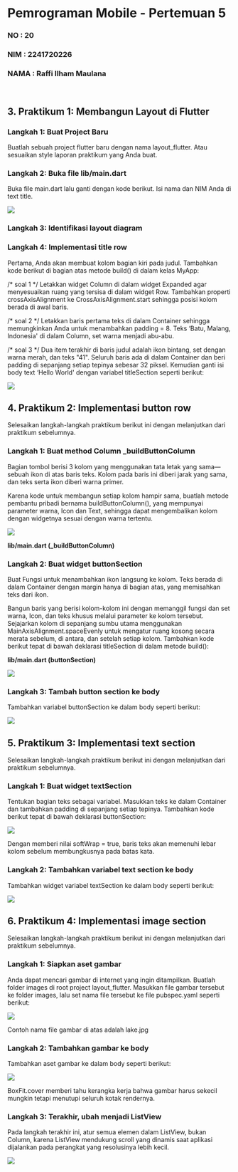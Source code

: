 # **Pemrograman Mobile - Pertemuan 5**
### NO : 20
### NIM : 2241720226
### NAMA : Raffi Ilham Maulana

<br>

## **3. Praktikum 1: Membangun Layout di Flutter**

### **Langkah 1: Buat Project Baru**
Buatlah sebuah project flutter baru dengan nama layout_flutter. Atau sesuaikan style laporan praktikum yang Anda buat.

### **Langkah 2: Buka file lib/main.dart**
Buka file main.dart lalu ganti dengan kode berikut. Isi nama dan NIM Anda di text title.

<img src ='assets/img1.png'>

### **Langkah 3: Identifikasi layout diagram**

### **Langkah 4: Implementasi title row**
Pertama, Anda akan membuat kolom bagian kiri pada judul. Tambahkan kode berikut di bagian atas metode build() di dalam kelas MyApp:

/* soal 1 */ Letakkan widget Column di dalam widget Expanded agar menyesuaikan ruang yang tersisa di dalam widget Row. Tambahkan properti crossAxisAlignment ke CrossAxisAlignment.start sehingga posisi kolom berada di awal baris.

/* soal 2 */ Letakkan baris pertama teks di dalam Container sehingga memungkinkan Anda untuk menambahkan padding = 8. Teks ‘Batu, Malang, Indonesia' di dalam Column, set warna menjadi abu-abu.

/* soal 3 */ Dua item terakhir di baris judul adalah ikon bintang, set dengan warna merah, dan teks "41". Seluruh baris ada di dalam Container dan beri padding di sepanjang setiap tepinya sebesar 32 piksel. Kemudian ganti isi body text ‘Hello World' dengan variabel titleSection seperti berikut:

<img src ='assets/img2.png'>

## **4. Praktikum 2: Implementasi button row**

Selesaikan langkah-langkah praktikum berikut ini dengan melanjutkan dari praktikum sebelumnya.

### **Langkah 1: Buat method Column _buildButtonColumn**
Bagian tombol berisi 3 kolom yang menggunakan tata letak yang sama—sebuah ikon di atas baris teks. Kolom pada baris ini diberi jarak yang sama, dan teks serta ikon diberi warna primer.

Karena kode untuk membangun setiap kolom hampir sama, buatlah metode pembantu pribadi bernama buildButtonColumn(), yang mempunyai parameter warna, Icon dan Text, sehingga dapat mengembalikan kolom dengan widgetnya sesuai dengan warna tertentu.

<img src='assets/img3.png' >

**lib/main.dart (_buildButtonColumn)**

### **Langkah 2: Buat widget buttonSection**
Buat Fungsi untuk menambahkan ikon langsung ke kolom. Teks berada di dalam Container dengan margin hanya di bagian atas, yang memisahkan teks dari ikon.

Bangun baris yang berisi kolom-kolom ini dengan memanggil fungsi dan set warna, Icon, dan teks khusus melalui parameter ke kolom tersebut. Sejajarkan kolom di sepanjang sumbu utama menggunakan MainAxisAlignment.spaceEvenly untuk mengatur ruang kosong secara merata sebelum, di antara, dan setelah setiap kolom. Tambahkan kode berikut tepat di bawah deklarasi titleSection di dalam metode build():

**lib/main.dart (buttonSection)**

<img src='assets/img4.png' >

### **Langkah 3: Tambah button section ke body**
Tambahkan variabel buttonSection ke dalam body seperti berikut:

<img src='assets/img5.png' >

## **5. Praktikum 3: Implementasi text section**
Selesaikan langkah-langkah praktikum berikut ini dengan melanjutkan dari praktikum sebelumnya.

### **Langkah 1: Buat widget textSection**
Tentukan bagian teks sebagai variabel. Masukkan teks ke dalam Container dan tambahkan padding di sepanjang setiap tepinya. Tambahkan kode berikut tepat di bawah deklarasi buttonSection:

<img src='assets/img6.png'>

Dengan memberi nilai softWrap = true, baris teks akan memenuhi lebar kolom sebelum membungkusnya pada batas kata.

### **Langkah 2: Tambahkan variabel text section ke body**
Tambahkan widget variabel textSection ke dalam body seperti berikut:

<img src='assets/img7.png'>

## **6. Praktikum 4: Implementasi image section**
Selesaikan langkah-langkah praktikum berikut ini dengan melanjutkan dari praktikum sebelumnya.

### **Langkah 1: Siapkan aset gambar**
Anda dapat mencari gambar di internet yang ingin ditampilkan. Buatlah folder images di root project layout_flutter. Masukkan file gambar tersebut ke folder images, lalu set nama file tersebut ke file pubspec.yaml seperti berikut:

<img src='assets/img8.png'>

Contoh nama file gambar di atas adalah lake.jpg


### **Langkah 2: Tambahkan gambar ke body**
Tambahkan aset gambar ke dalam body seperti berikut:

<img src='assets/img9.png'>

BoxFit.cover memberi tahu kerangka kerja bahwa gambar harus sekecil mungkin tetapi menutupi seluruh kotak rendernya.

### **Langkah 3: Terakhir, ubah menjadi ListView**
Pada langkah terakhir ini, atur semua elemen dalam ListView, bukan Column, karena ListView mendukung scroll yang dinamis saat aplikasi dijalankan pada perangkat yang resolusinya lebih kecil.

<img src='assets/img10.png'>